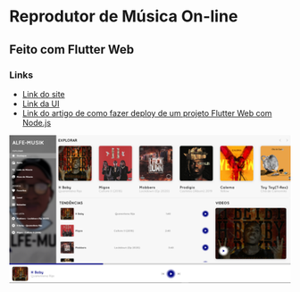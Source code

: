 # Reprodutor de Música On-line


## Feito com Flutter Web

### Links
- [Link do site](https://flutterwebmusic.herokuapp.com)
- [Link da UI](https://www.uplabs.com/posts/music-dashboard-mockup)
- [Link do artigo de como fazer deploy de um projeto Flutter Web com Node.js](https://medium.com/firebits/deploy-flutter-web-app-in-a-shared-hosting-with-nodejs-5f7bc820b18d)

![UI](ui.png)